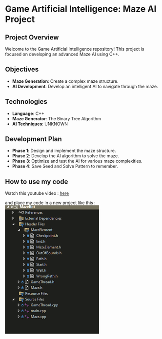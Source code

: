 # Game Artificial Intelligence: Maze AI Project

## Project Overview

Welcome to the Game Artificial Intelligence repository! This project is focused on developing an advanced Maze AI using C++.

## Objectives
- **Maze Generation**: Create a complex maze structure.
- **AI Development**: Develop an intelligent AI to navigate through the maze.

## Technologies
- **Language**: C++
- **Maze Generator**: The Binary Tree Algorithm
- **AI Techniques**: UNKNOWN

## Development Plan
- **Phase 1**: Design and implement the maze structure.
- **Phase 2**: Develop the AI algorithm to solve the maze.
- **Phase 3**: Optimize and test the AI for various maze complexities.
- **Phase 4**: Save Seed and Solve Pattern to remember.

## How to use my code

Watch this youtube video : [here](https://www.youtube.com/watch?v=YfMQyOw1zik&ab_channel=SamuliNatri)

and place my code in a new project 
like this :
![Alt text](image.png)